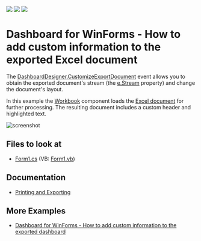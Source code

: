 <!-- default badges list -->
![](https://img.shields.io/endpoint?url=https://codecentral.devexpress.com/api/v1/VersionRange/163293147/18.2.4%2B)
[![](https://img.shields.io/badge/Open_in_DevExpress_Support_Center-FF7200?style=flat-square&logo=DevExpress&logoColor=white)](https://supportcenter.devexpress.com/ticket/details/T830483)
[![](https://img.shields.io/badge/📖_How_to_use_DevExpress_Examples-e9f6fc?style=flat-square)](https://docs.devexpress.com/GeneralInformation/403183)
<!-- default badges end -->

# Dashboard for WinForms - How to add custom information to the exported Excel document

The  [DashboardDesigner.CustomizeExportDocument](https://docs.devexpress.com/Dashboard/DevExpress.DashboardWin.DashboardDesigner.CustomizeExportDocument) event allows you to obtain the exported document's stream (the [e.Stream](https://docs.devexpress.com/Dashboard/DevExpress.DashboardCommon.CustomizeExportDocumentEventArgs.Stream) property) and change the document's layout.

In this example the [Workbook](https://docs.devexpress.com/OfficeFileAPI/DevExpress.Spreadsheet.Workbook) component loads the [Excel document](https://docs.devexpress.com/Dashboard/15181) for further processing. The resulting document includes a custom header and highlighted text.

![screenshot](./images/screenshot.png)

<!-- default file list -->
## Files to look at

* [Form1.cs](./CS/CustomExportDocumentExample/Form1.cs) (VB: [Form1.vb](./VB/CustomExportDocumentExample/Form1.vb))
<!-- default file list end -->

## Documentation

- [Printing and Exporting](https://docs.devexpress.com/Dashboard/15181/common-features/printing-and-exporting)

## More Examples
- [Dashboard for WinForms - How to add custom information to the exported dashboard](https://supportcenter.devexpress.com/ticket/details/t466558)

